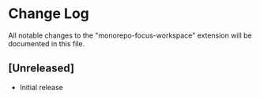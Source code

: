 # Change Log

All notable changes to the "monorepo-focus-workspace" extension will be documented in this file.

## [Unreleased]

- Initial release
